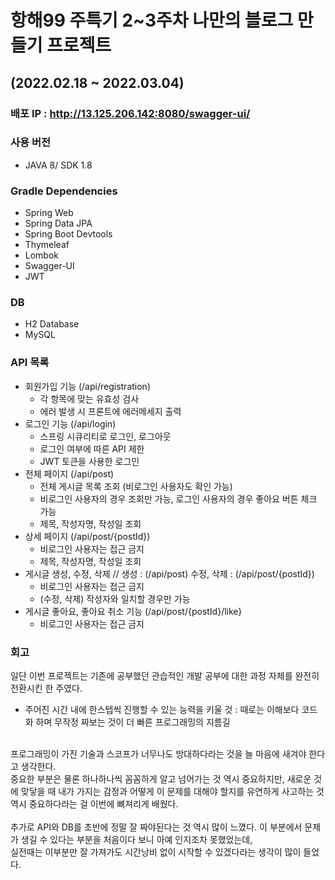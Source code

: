 # 항해99 주특기 2~3주차 나만의 블로그 만들기 프로젝트
## (2022.02.18 ~ 2022.03.04)

### 배포 IP : http://13.125.206.142:8080/swagger-ui/
### 사용 버전 
- JAVA 8/ SDK 1.8
### Gradle Dependencies 
- Spring Web
- Spring Data JPA
- Spring Boot Devtools
- Thymeleaf
- Lombok
- Swagger-UI
- JWT

### DB
- H2 Database
- MySQL

### API 목록
- 회원가입 기능 (/api/registration)
  - 각 항목에 맞는 유효성 검사
  - 에러 발생 시 프론트에 에러메세지 출력
- 로그인 기능 (/api/login)
  - 스프링 시큐리티로 로그인, 로그아웃
  - 로그인 여부에 따른 API 제한
  - JWT 토큰을 사용한 로그인
- 전체 페이지 (/api/post)
  - 전체 게시글 목록 조회 (비로그인 사용자도 확인 가능)
  - 비로그인 사용자의 경우 조회만 가능, 로그인 사용자의 경우 좋아요 버튼 체크 가능
  - 제목, 작성자명, 작성일 조회
- 상세 페이지 (/api/post/{postId})
  - 비로그인 사용자는 접근 금지
  - 제목, 작성자명, 작성일 조회
- 게시글 생성, 수정, 삭제 // 생성 : (/api/post) 수정, 삭제 : (/api/post/{postId})
  - 비로그인 사용자는 접근 금지
  - (수정, 삭제) 작성자와 일치할 경우만 가능
- 게시글 좋아요, 좋아요 취소 기능 (/api/post/{postId}/like}
  - 비로그인 사용자는 접근 금지

### 회고
 일단 이번 프로젝트는 기존에 공부했던 관습적인 개발 공부에 대한 과정 자체를 완전히 전환시킨 한 주였다. <br>
 - 주어진 시간 내에 한스텝씩 진행할 수 있는 능력을 키울 것 : 때로는 이해보다 코드화 하며 무작정 짜보는 것이 더 빠른 프로그래밍의 지름길<br>
 <br>
 프로그래밍이 가진 기술과 스코프가 너무나도 방대하다라는 것을 늘 마음에 새겨야 한다고 생각한다. <br> 
 중요한 부분은 물론 하나하나씩 꼼꼼하게 알고 넘어가는 것 역시 중요하지만,
 새로운 것에 맞닿을 때 내가 가지는 감정과 어떻게 이 문제를 대해야 할지를 유연하게 사고하는 것 역시 중요하다라는 걸 이번에 뼈져리게 배웠다.<br>
 <br>
 추가로 API와 DB를 초반에 정말 잘 짜야된다는 것 역시 많이 느꼈다. 이 부분에서 문제가 생길 수 있다는 부분을 처음이다 보니 아예 인지조차 못했었는데,<br>
 실전때는 이부분만 잘 가져가도 시간낭비 없이 시작할 수 있겠다라는 생각이 많이 들었다.<br>
